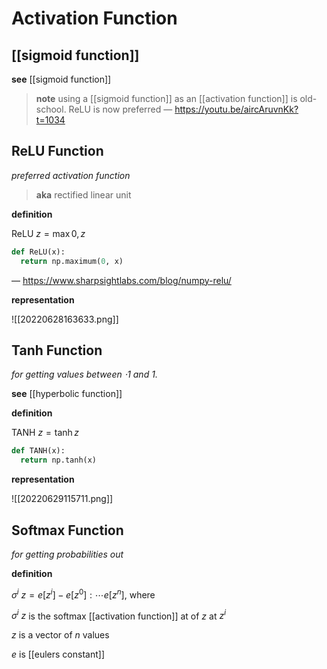 # Activation Function

## [[sigmoid function]]

**see** [[sigmoid function]]

> **note** using a [[sigmoid function]] as an [[activation function]] is old-school. ReLU is now preferred &mdash; <https://youtu.be/aircAruvnKk?t=1034>

## ReLU Function

_preferred activation function_

> **aka** rectified linear unit

**definition**

$\text{ReLU}\ z = \max 0, z$

```python
def ReLU(x):
  return np.maximum(0, x)
```

&mdash; <https://www.sharpsightlabs.com/blog/numpy-relu/>

**representation**

![[20220628163633.png]]

## Tanh Function

_for getting values between $\cdot 1$ and $1$._

**see** [[hyperbolic function]]

**definition**

$\text{TANH}\ z = \tanh z$

```python
def TANH(x):
  return np.tanh(x)
```

**representation**

![[20220629115711.png]]

## Softmax Function

_for getting probabilities out_

**definition**

$\sigma^i\ z = e[z^i] - e[z^0] : \cdots e[z^n]$, where

$\sigma^i\ z$ is the softmax [[activation function]] at of $z$ at $z^i$

$z$ is a vector of $n$ values

$e$ is [[eulers constant]]
